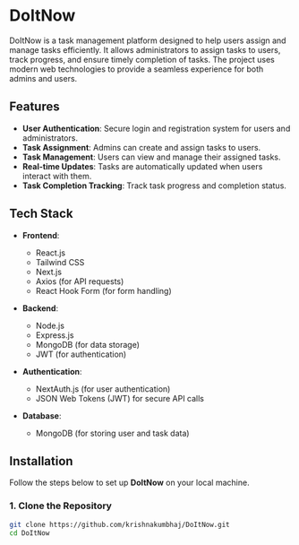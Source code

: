 # DoItNow

DoItNow is a task management platform designed to help users assign and manage tasks efficiently. It allows administrators to assign tasks to users, track progress, and ensure timely completion of tasks. The project uses modern web technologies to provide a seamless experience for both admins and users.

## Features

- **User Authentication**: Secure login and registration system for users and administrators.
- **Task Assignment**: Admins can create and assign tasks to users.
- **Task Management**: Users can view and manage their assigned tasks.
- **Real-time Updates**: Tasks are automatically updated when users interact with them.
- **Task Completion Tracking**: Track task progress and completion status.

## Tech Stack

- **Frontend**:
  - React.js
  - Tailwind CSS
  - Next.js
  - Axios (for API requests)
  - React Hook Form (for form handling)

- **Backend**:
  - Node.js
  - Express.js
  - MongoDB (for data storage)
  - JWT (for authentication)

- **Authentication**:
  - NextAuth.js (for user authentication)
  - JSON Web Tokens (JWT) for secure API calls

- **Database**:
  - MongoDB (for storing user and task data)

## Installation

Follow the steps below to set up **DoItNow** on your local machine.

### 1. Clone the Repository

```bash
git clone https://github.com/krishnakumbhaj/DoItNow.git
cd DoItNow
